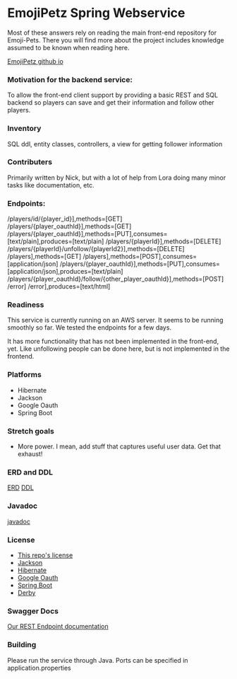 # EmojiPetz Spring Webservice

Most of these answers rely on reading the main front-end repository for Emoji-Pets.  There you will find more about the project includes knowledge assumed to be known when reading here.

[EmojiPetz github io](https://emoji-pets.github.io/emoji-pets/)

### Motivation for the backend service:

To allow the front-end client support by providing a basic REST and SQL backend so players can save and get their information and follow other players.

### Inventory

SQL ddl, entity classes, controllers, a view for getting follower information

### Contributers

Primarily written by Nick, but with a lot of help from Lora doing many minor tasks like documentation, etc.

### Endpoints:

/players/id/{player_id}],methods=[GET]
/players/{player_oauthId}],methods=[GET]
/players/{player_oauthId}],methods=[PUT],consumes=[text/plain],produces=[text/plain]
/players/{playerId}],methods=[DELETE]
/players/{playerId}/unfollow/{playerId2}],methods=[DELETE]
/players],methods=[GET]
/players],methods=[POST],consumes=[application/json]
/players/{player_oauthId}],methods=[PUT],consumes=[application/json],produces=[text/plain]
/players/{player_oauthId}/follow/{other_player_oauthId}],methods=[POST]
/error]
/error],produces=[text/html]

### Readiness

This service is currently running on an AWS server.  It seems to be running smoothly so far.  We tested the endpoints for a few days.

It has more functionality that has not been implemented in the front-end, yet.  Like unfollowing people can be done here, but is not implemented in the frontend.

### Platforms

- Hibernate
- Jackson
- Google Oauth
- Spring Boot

### Stretch goals

- More power.  I mean, add stuff that captures useful user data.  Get that exhaust!

### ERD and DDL

[ERD](docs/emojiERD.pdf)
[DDL](docs/ddl.sql)

### Javadoc

[javadoc](docs/index.html)

### License

- [This repo's license](https://github.com/emoji-pets/services/blob/master/LICENSE)
- [Jackson](https://github.com/FasterXML/jackson-core/blob/master/src/main/resources/META-INF/LICENSE)
- [Hibernate](http://hibernate.org/community/license/)
- [Google Oauth](https://developers.google.com/identity/protocols/OAuth2)
- [Spring Boot](https://github.com/spring-projects/spring-boot/blob/master/LICENSE.txt)
- [Derby](https://db.apache.org/derby/)

### Swagger Docs

[Our REST Endpoint documentation](docs/rest-api.html)

### Building

Please run the service through Java.  Ports can be specified in application.properties